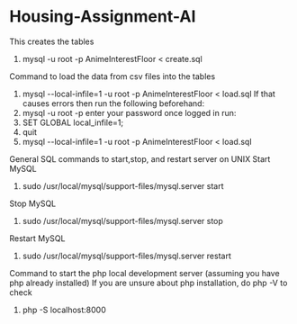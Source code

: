# Housing-Assignment-AI

This creates the tables
1. mysql -u root -p AnimeInterestFloor < create.sql

Command to load the data from csv files into the tables
1. mysql --local-infile=1 -u root -p AnimeInterestFloor < load.sql
If that causes errors then run the following beforehand:
1. mysql -u root -p
enter your password
once logged in run: 
1. SET GLOBAL local_infile=1;
2. quit
3. mysql --local-infile=1 -u root -p AnimeInterestFloor < load.sql


General SQL commands to start,stop, and restart server on UNIX
Start MySQL
1. sudo /usr/local/mysql/support-files/mysql.server start

Stop MySQL
1. sudo /usr/local/mysql/support-files/mysql.server stop

Restart MySQL
1. sudo /usr/local/mysql/support-files/mysql.server restart

Command to start the php local development server (assuming you have php already installed)
If you are unsure about php installation, do php -V to check
1. php -S localhost:8000